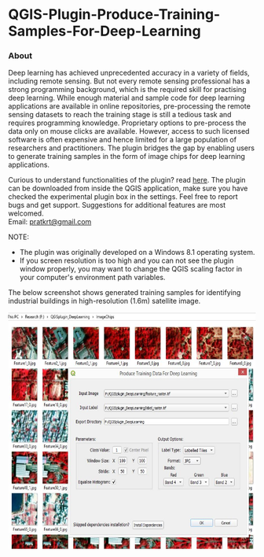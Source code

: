 # QGIS-Plugin-Produce-Training-Samples-For-Deep-Learning #
### About ###
Deep learning has achieved unprecedented accuracy in a variety of fields, including remote sensing. But not every remote sensing professional has a strong programming background, which is the required skill for practising deep learning. While enough material and sample code for deep learning applications are available in online repositories, pre-processing the remote sensing datasets to reach the training stage is still a tedious task and requires programming knowledge. Proprietary options to pre-process the data only on mouse clicks are available. However, access to such licensed software is often expensive and hence limited for a large population of researchers and practitioners. The plugin bridges the gap by enabling users to generate training samples in the form of image chips for deep learning applications.<br/>

Curious to understand functionalities of the plugin? read [here](/UsageInstructions). The plugin can be downloaded from inside the QGIS application, make sure you have checked the experimental plugin box in the settings. Feel free to report bugs and get support. Suggestions for additional features are most welcomed.<br/>
Email: pratkrt@gmail.com

NOTE:
 * The plugin was originally developed on a Windows 8.1 operating system.
 * If you screen resolution is too high and you can not see the plugin window properly, you may want to change the QGIS scaling factor in your computer's environment path variables.

The below screenshot shows generated training samples for identifying industrial buildings in high-resolution (1.6m) satellite image.<br/>

<img src="PluginScreen.jpg" height="482" width="655">



